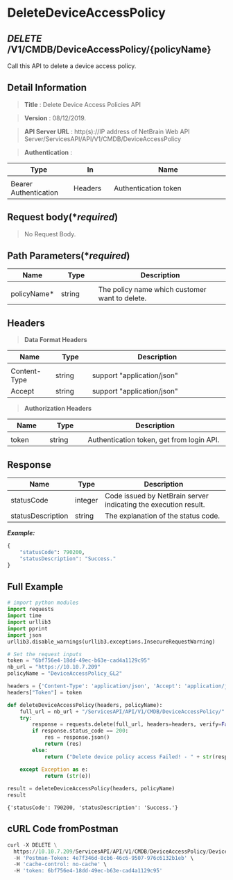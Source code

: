 
# DeleteDeviceAccessPolicy 

## ***DELETE*** /V1/CMDB/DeviceAccessPolicy/{policyName}
Call this API to delete a device access policy.

## Detail Information

> **Title** : Delete Device Access Policies API<br>

> **Version** : 08/12/2019.

> **API Server URL** : http(s)://IP address of NetBrain Web API Server/ServicesAPI/API/V1/CMDB/DeviceAccessPolicy

> **Authentication** : 

|**Type**|**In**|**Name**|
|------|------|------|
|<img width=100/>|<img width=100/>|<img width=500/>|
|Bearer Authentication| Headers | Authentication token | 

## Request body(****required***)

> No Request Body.

## Path Parameters(****required***)

|**Name**|**Type**|**Description**|
|------|------|------|
|<img width=100/>|<img width=100/>|<img width=500/>|
| policyName* | string  | The policy name which customer want to delete.|

## Headers

> **Data Format Headers**

|**Name**|**Type**|**Description**|
|------|------|------|
|<img width=100/>|<img width=100/>|<img width=500/>|
| Content-Type | string  | support "application/json" |
| Accept | string  | support "application/json" |

> **Authorization Headers**

|**Name**|**Type**|**Description**|
|------|------|------|
|<img width=100/>|<img width=100/>|<img width=500/>|
| token | string  | Authentication token, get from login API. |

## Response
|**Name**|**Type**|**Description**|
|------|------|------|
|statusCode| integer | Code issued by NetBrain server indicating the execution result.  |
|statusDescription| string | The explanation of the status code. |


***Example:***


```python
{
    "statusCode": 790200,
    "statusDescription": "Success."
}
```

## Full Example


```python
# import python modules 
import requests
import time
import urllib3
import pprint
import json
urllib3.disable_warnings(urllib3.exceptions.InsecureRequestWarning)

# Set the request inputs
token = "6bf756e4-18dd-49ec-b63e-cad4a1129c95"
nb_url = "https://10.10.7.209"
policyName = "DeviceAccessPolicy_GL2"

headers = {'Content-Type': 'application/json', 'Accept': 'application/json'}
headers["Token"] = token

def deleteDeviceAccessPolicy(headers, policyName):
    full_url = nb_url + "/ServicesAPI/API/V1/CMDB/DeviceAccessPolicy/" + policyName
    try:
        response = requests.delete(full_url, headers=headers, verify=False)
        if response.status_code == 200:
            res = response.json()
            return (res)
        else:
            return ("Delete device policy access Failed! - " + str(response.text))

    except Exception as e:
            return (str(e)) 
        
result = deleteDeviceAccessPolicy(headers, policyName)
result
```




    {'statusCode': 790200, 'statusDescription': 'Success.'}



## cURL Code fromPostman


```python
curl -X DELETE \
  https://10.10.7.209/ServicesAPI/API/V1/CMDB/DeviceAccessPolicy/DeviceAccessPolicy_GL2 \
  -H 'Postman-Token: 4e7f346d-8cb6-46c6-9507-976c6132b1eb' \
  -H 'cache-control: no-cache' \
  -H 'token: 6bf756e4-18dd-49ec-b63e-cad4a1129c95'
```
